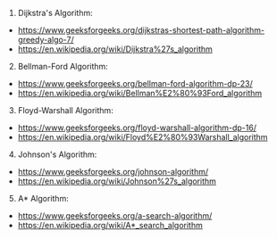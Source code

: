 

1. Dijkstra's Algorithm: 
- https://www.geeksforgeeks.org/dijkstras-shortest-path-algorithm-greedy-algo-7/
- https://en.wikipedia.org/wiki/Dijkstra%27s_algorithm

2. Bellman-Ford Algorithm:
- https://www.geeksforgeeks.org/bellman-ford-algorithm-dp-23/
- https://en.wikipedia.org/wiki/Bellman%E2%80%93Ford_algorithm

3. Floyd-Warshall Algorithm:
- https://www.geeksforgeeks.org/floyd-warshall-algorithm-dp-16/
- https://en.wikipedia.org/wiki/Floyd%E2%80%93Warshall_algorithm

4. Johnson's Algorithm:
- https://www.geeksforgeeks.org/johnson-algorithm/
- https://en.wikipedia.org/wiki/Johnson%27s_algorithm

5. A* Algorithm:
- https://www.geeksforgeeks.org/a-search-algorithm/
- https://en.wikipedia.org/wiki/A*_search_algorithm